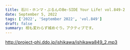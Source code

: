 ```yaml
---
title: 石川・ホンマ・ぶるんのBe-SIDE Your Life! vol.849-2
date: September 5, 2022
tags: ['2022', 'September 2022', 'vol.849']
draft: false
summary: 相も変わらず城めぐり。アクティブです。
---
```


http://project-phi.ddo.jp/ishikawa/ishikawa849_2.mp3